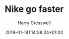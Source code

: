 ---
title: "Nike go faster"
date: 2019-01-18T14:38:24+01:00
author: Harry Cresswell
draft: false
image: "v1548709383/mood/tumblr_ob0oqbpqJO1r5nwzoo1_640.jpg"
image_alt: "Nike go faster"
image_ratio: "landscape"
layout: lightbox
tags:
 - BW
 - Logo
---